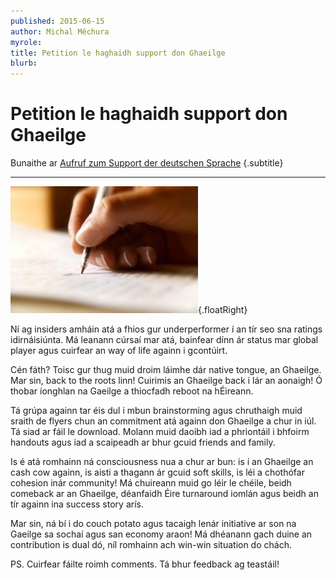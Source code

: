 ```yaml
---
published: 2015-06-15
author: Michal Měchura
myrole:
title: Petition le haghaidh support don Ghaeilge
blurb:
---
```


# Petition le haghaidh support don Ghaeilge

Bunaithe ar [Aufruf zum Support der deutschen Sprache](https://dolmetscher-berlin.blogspot.com/2009/04/aufruf-zum-support-der-deutschen-sprache.html) {.subtitle}

---

![](petition.jpg){.floatRight}

Ní ag insiders amháin atá a fhios gur underperformer í an tír seo sna ratings idirnáisiúnta. Má leanann cúrsaí mar atá, bainfear dínn ár status mar global player agus cuirfear an way of life againn i gcontúirt.

Cén fáth? Toisc gur thug muid droim láimhe dár native tongue, an Ghaeilge. Mar sin, back to the roots linn! Cuirimis an Ghaeilge back i lár an aonaigh! Ó thobar íonghlan na Gaeilge a thiocfadh reboot na hÉireann.

Tá grúpa againn tar éis dul i mbun brainstorming agus chruthaigh muid sraith de flyers chun an commitment atá againn don Ghaeilge a chur in iúl. Tá siad ar fáil le download. Molann muid daoibh iad a phriontáil i bhfoirm handouts agus iad a scaipeadh ar bhur gcuid friends and family.

Is é atá romhainn ná consciousness nua a chur ar bun: is í an Ghaeilge an cash cow againn, is aisti a thagann ár gcuid soft skills, is léi a chothófar cohesion inár community! Má chuireann muid go léir le chéile, beidh comeback ar an Ghaeilge, déanfaidh Éire turnaround iomlán agus beidh an tír againn ina success story arís.

Mar sin, ná bí i do couch potato agus tacaigh lenár initiative ar son na Gaeilge sa sochaí agus san economy araon! Má dhéanann gach duine an contribution is dual dó, níl romhainn ach win-win situation do chách.

PS. Cuirfear fáilte roimh comments. Tá bhur feedback ag teastáil!
